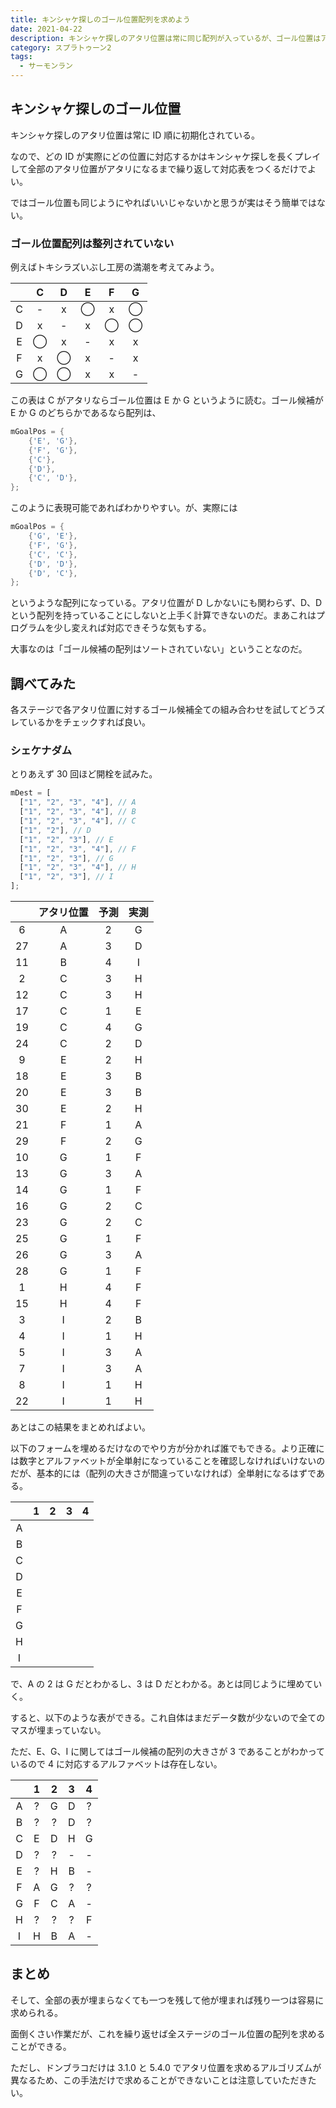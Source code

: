 ```yaml
---
title: キンシャケ探しのゴール位置配列を求めよう
date: 2021-04-22
description: キンシャケ探しのアタリ位置は常に同じ配列が入っているが、ゴール位置はアタリ位置によって配列が変わってくる
category: スプラトゥーン2
tags:
  - サーモンラン
---
```


## キンシャケ探しのゴール位置

キンシャケ探しのアタリ位置は常に ID 順に初期化されている。

なので、どの ID が実際にどの位置に対応するかはキンシャケ探しを長くプレイして全部のアタリ位置がアタリになるまで繰り返して対応表をつくるだけでよい。

ではゴール位置も同じようにやればいいじゃないかと思うが実はそう簡単ではない。

### ゴール位置配列は整列されていない

例えばトキシラズいぶし工房の満潮を考えてみよう。

|     |  C  |  D  |  E  |  F  |  G  |
| :-: | :-: | :-: | :-: | :-: | :-: |
|  C  |  -  |  x  |  ◯  |  x  |  ◯  |
|  D  |  x  |  -  |  x  |  ◯  |  ◯  |
|  E  |  ◯  |  x  |  -  |  x  |  x  |
|  F  |  x  |  ◯  |  x  |  -  |  x  |
|  G  |  ◯  |  ◯  |  x  |  x  |  -  |

この表は C がアタリならゴール位置は E か G というように読む。ゴール候補が E か G のどちらかであるなら配列は、

```cpp
mGoalPos = {
    {'E', 'G'},
    {'F', 'G'},
    {'C'},
    {'D'},
    {'C', 'D'},
};
```

このように表現可能であればわかりやすい。が、実際には

```cpp
mGoalPos = {
    {'G', 'E'},
    {'F', 'G'},
    {'C', 'C'},
    {'D', 'D'},
    {'D', 'C'},
};
```

というような配列になっている。アタリ位置が D しかないにも関わらず、D、D という配列を持っていることにしないと上手く計算できないのだ。まあこれはプログラムを少し変えれば対応できそうな気もする。

大事なのは「ゴール候補の配列はソートされていない」ということなのだ。

## 調べてみた

各ステージで各アタリ位置に対するゴール候補全ての組み合わせを試してどうズレているかをチェックすれば良い。

### シェケナダム

とりあえず 30 回ほど開栓を試みた。

```javascript
mDest = [
  ["1", "2", "3", "4"], // A
  ["1", "2", "3", "4"], // B
  ["1", "2", "3", "4"], // C
  ["1", "2"], // D
  ["1", "2", "3"], // E
  ["1", "2", "3", "4"], // F
  ["1", "2", "3"], // G
  ["1", "2", "3", "4"], // H
  ["1", "2", "3"], // I
];
```

|     | アタリ位置 | 予測 | 実測 |
| :-: | :--------: | :--: | :--: |
|  6  |     A      |  2   |  G   |
| 27  |     A      |  3   |  D   |
| 11  |     B      |  4   |  I   |
|  2  |     C      |  3   |  H   |
| 12  |     C      |  3   |  H   |
| 17  |     C      |  1   |  E   |
| 19  |     C      |  4   |  G   |
| 24  |     C      |  2   |  D   |
|  9  |     E      |  2   |  H   |
| 18  |     E      |  3   |  B   |
| 20  |     E      |  3   |  B   |
| 30  |     E      |  2   |  H   |
| 21  |     F      |  1   |  A   |
| 29  |     F      |  2   |  G   |
| 10  |     G      |  1   |  F   |
| 13  |     G      |  3   |  A   |
| 14  |     G      |  1   |  F   |
| 16  |     G      |  2   |  C   |
| 23  |     G      |  2   |  C   |
| 25  |     G      |  1   |  F   |
| 26  |     G      |  3   |  A   |
| 28  |     G      |  1   |  F   |
|  1  |     H      |  4   |  F   |
| 15  |     H      |  4   |  F   |
|  3  |     I      |  2   |  B   |
|  4  |     I      |  1   |  H   |
|  5  |     I      |  3   |  A   |
|  7  |     I      |  3   |  A   |
|  8  |     I      |  1   |  H   |
| 22  |     I      |  1   |  H   |

あとはこの結果をまとめればよい。

以下のフォームを埋めるだけなのでやり方が分かれば誰でもできる。より正確には数字とアルファベットが全単射になっていることを確認しなければいけないのだが、基本的には（配列の大きさが間違っていなければ）全単射になるはずである。

|     |  1  |  2  |  3  |  4  |
| :-: | :-: | :-: | :-: | :-: |
|  A  |     |     |     |     |
|  B  |     |     |     |     |
|  C  |     |     |     |     |
|  D  |     |     |     |     |
|  E  |     |     |     |     |
|  F  |     |     |     |     |
|  G  |     |     |     |     |
|  H  |     |     |     |     |
|  I  |     |     |     |     |

で、A の 2 は G だとわかるし、3 は D だとわかる。あとは同じように埋めていく。

すると、以下のような表ができる。これ自体はまだデータ数が少ないので全てのマスが埋まっていない。

ただ、E、G、I に関してはゴール候補の配列の大きさが 3 であることがわかっているので 4 に対応するアルファベットは存在しない。

|     |  1  |  2  |  3  |  4  |
| :-: | :-: | :-: | :-: | :-: |
|  A  |  ?  |  G  |  D  |  ?  |
|  B  |  ?  |  ?  |  D  |  ?  |
|  C  |  E  |  D  |  H  |  G  |
|  D  |  ?  |  ?  |  -  |  -  |
|  E  |  ?  |  H  |  B  |  -  |
|  F  |  A  |  G  |  ?  |  ?  |
|  G  |  F  |  C  |  A  |  -  |
|  H  |  ?  |  ?  |  ?  |  F  |
|  I  |  H  |  B  |  A  |  -  |

## まとめ

そして、全部の表が埋まらなくても一つを残して他が埋まれば残り一つは容易に求められる。

面倒くさい作業だが、これを繰り返せば全ステージのゴール位置の配列を求めることができる。

ただし、ドンブラコだけは 3.1.0 と 5.4.0 でアタリ位置を求めるアルゴリズムが異なるため、この手法だけで求めることができないことは注意していただきたい。
